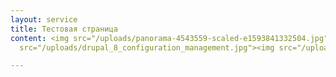 ```yaml
---
layout: service
title: Тестовая страница
content: <img src="/uploads/panorama-4543559-scaled-e1593841332504.jpg"><img src="/uploads/panorama-4543559-scaled-e1593841332504.jpg"><img
  src="/uploads/drupal_8_configuration_management.jpg"><img src="/uploads/drupal_8_configuration_management.jpg">

---
```

